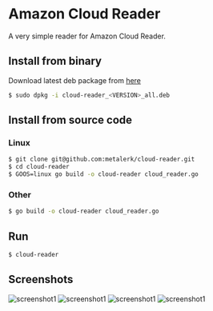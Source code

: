 # Amazon Cloud Reader

A very simple reader for Amazon Cloud Reader.

## Install from binary

Download latest deb package from [here](https://github.com/metalerk/cloud-reader/releases/latest)

```sh
$ sudo dpkg -i cloud-reader_<VERSION>_all.deb
```

## Install from source code

### Linux

```sh
$ git clone git@github.com:metalerk/cloud-reader.git
$ cd cloud-reader
$ GOOS=linux go build -o cloud-reader cloud_reader.go
```

### Other

```sh
$ go build -o cloud-reader cloud_reader.go
```

## Run

```sh
$ cloud-reader
```

## Screenshots

![screenshot1](https://i.imgur.com/SZhjZA5.png)
![screenshot1](https://i.imgur.com/0weXE1d.png)
![screenshot1](https://i.imgur.com/wbZgKQH.png)
![screenshot1](https://i.imgur.com/KXBxEjD.png)